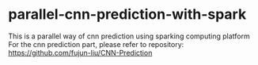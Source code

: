 # parallel-cnn-prediction-with-spark
This is a parallel way of cnn prediction using sparking computing platform
For the cnn prediction part, please refer to repository:
https://github.com/fujun-liu/CNN-Prediction
